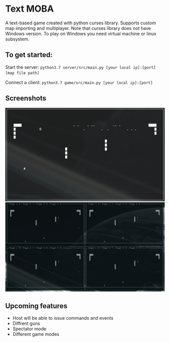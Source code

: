 # Text MOBA

A text-based game created with python curses library. Supports custom map importing and multiplayer. Note that curses library does not have Windows version. To play on Windows you need virtual machine or linux subsystem.

## To get started:

Start the server: `python3.7 server/src/main.py [your local ip]:[port] [map file path]`

Connect a client: `python3.7 game/src/main.py [your local ip]:[port]`

## Screenshots

![](/screenshots/game.png?raw=true)
![](/screenshots/multiplayer.png?raw=true "Multiplayer up to 4 players")

## Upcoming features

* Host will be able to issue commands and events
* Diffrent guns
* Spectator mode
* Different game modes
